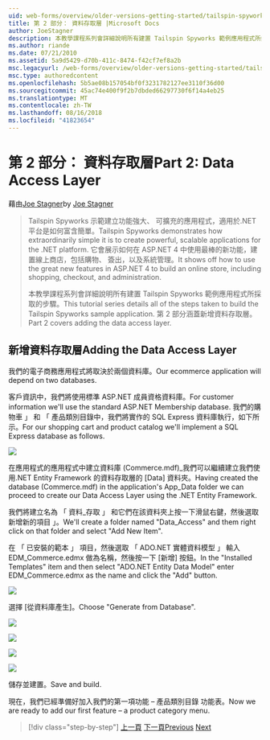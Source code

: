 ```yaml
---
uid: web-forms/overview/older-versions-getting-started/tailspin-spyworks/tailspin-spyworks-part-2
title: 第 2 部分： 資料存取層 |Microsoft Docs
author: JoeStagner
description: 本教學課程系列會詳細說明所有建置 Tailspin Spyworks 範例應用程式所採取的步驟。 第 2 部分涵蓋新增資料存取層。
ms.author: riande
ms.date: 07/21/2010
ms.assetid: 5a9d5429-d70b-411c-8474-f42cf7ef8a2b
msc.legacyurl: /web-forms/overview/older-versions-getting-started/tailspin-spyworks/tailspin-spyworks-part-2
msc.type: authoredcontent
ms.openlocfilehash: 5b5ae08b157054bf0f3231782127ee3110f36d00
ms.sourcegitcommit: 45ac74e400f9f2b7dbded66297730f6f14a4eb25
ms.translationtype: MT
ms.contentlocale: zh-TW
ms.lasthandoff: 08/16/2018
ms.locfileid: "41823654"
---
```

<a name="part-2-data-access-layer"></a><span data-ttu-id="8211c-104">第 2 部分： 資料存取層</span><span class="sxs-lookup"><span data-stu-id="8211c-104">Part 2: Data Access Layer</span></span>
====================
<span data-ttu-id="8211c-105">藉由[Joe Stagner](https://github.com/JoeStagner)</span><span class="sxs-lookup"><span data-stu-id="8211c-105">by [Joe Stagner](https://github.com/JoeStagner)</span></span>

> <span data-ttu-id="8211c-106">Tailspin Spyworks 示範建立功能強大、 可擴充的應用程式，適用於.NET 平台是如何富含簡單。</span><span class="sxs-lookup"><span data-stu-id="8211c-106">Tailspin Spyworks demonstrates how extraordinarily simple it is to create powerful, scalable applications for the .NET platform.</span></span> <span data-ttu-id="8211c-107">它會展示如何在 ASP.NET 4 中使用最棒的新功能，建置線上商店，包括購物、 簽出，以及系統管理。</span><span class="sxs-lookup"><span data-stu-id="8211c-107">It shows off how to use the great new features in ASP.NET 4 to build an online store, including shopping, checkout, and administration.</span></span>
> 
> <span data-ttu-id="8211c-108">本教學課程系列會詳細說明所有建置 Tailspin Spyworks 範例應用程式所採取的步驟。</span><span class="sxs-lookup"><span data-stu-id="8211c-108">This tutorial series details all of the steps taken to build the Tailspin Spyworks sample application.</span></span> <span data-ttu-id="8211c-109">第 2 部分涵蓋新增資料存取層。</span><span class="sxs-lookup"><span data-stu-id="8211c-109">Part 2 covers adding the data access layer.</span></span>


## <a id="_Toc260221668"></a>  <span data-ttu-id="8211c-110">新增資料存取層</span><span class="sxs-lookup"><span data-stu-id="8211c-110">Adding the Data Access Layer</span></span>

<span data-ttu-id="8211c-111">我們的電子商務應用程式將取決於兩個資料庫。</span><span class="sxs-lookup"><span data-stu-id="8211c-111">Our ecommerce application will depend on two databases.</span></span>

<span data-ttu-id="8211c-112">客戶資訊中，我們將使用標準 ASP.NET 成員資格資料庫。</span><span class="sxs-lookup"><span data-stu-id="8211c-112">For customer information we'll use the standard ASP.NET Membership database.</span></span> <span data-ttu-id="8211c-113">我們的購物車 」 和 「 產品類別目錄中，我們將實作的 SQL Express 資料庫執行，如下所示。</span><span class="sxs-lookup"><span data-stu-id="8211c-113">For our shopping cart and product catalog we'll implement a SQL Express database as follows.</span></span>

![](tailspin-spyworks-part-2/_static/image1.jpg)

<span data-ttu-id="8211c-114">在應用程式的應用程式中建立資料庫 (Commerce.mdf)\_我們可以繼續建立我們使用.NET Entity Framework 的資料存取層的 [Data] 資料夾。</span><span class="sxs-lookup"><span data-stu-id="8211c-114">Having created the database (Commerce.mdf) in the application's App\_Data folder we can proceed to create our Data Access Layer using the .NET Entity Framework.</span></span>

<span data-ttu-id="8211c-115">我們將建立名為 「 資料\_存取 」 和它們在該資料夾上按一下滑鼠右鍵，然後選取 新增新的項目 」。</span><span class="sxs-lookup"><span data-stu-id="8211c-115">We'll create a folder named "Data\_Access" and them right click on that folder and select "Add New Item".</span></span>

<span data-ttu-id="8211c-116">在 「 已安裝的範本 」 項目，然後選取 「 ADO.NET 實體資料模型 」 輸入 EDM\_Commerce.edmx 做為名稱，然後按一下 [新增] 按鈕。</span><span class="sxs-lookup"><span data-stu-id="8211c-116">In the "Installed Templates" item and then select "ADO.NET Entity Data Model" enter EDM\_Commerce.edmx as the name and click the "Add" button.</span></span>

![](tailspin-spyworks-part-2/_static/image2.jpg)

<span data-ttu-id="8211c-117">選擇 [從資料庫產生]。</span><span class="sxs-lookup"><span data-stu-id="8211c-117">Choose "Generate from Database".</span></span>

![](tailspin-spyworks-part-2/_static/image1.png)

![](tailspin-spyworks-part-2/_static/image2.png)

![](tailspin-spyworks-part-2/_static/image3.png)

![](tailspin-spyworks-part-2/_static/image3.jpg)

<span data-ttu-id="8211c-118">儲存並建置。</span><span class="sxs-lookup"><span data-stu-id="8211c-118">Save and build.</span></span>

<span data-ttu-id="8211c-119">現在，我們已經準備好加入我們的第一項功能 – 產品類別目錄 功能表。</span><span class="sxs-lookup"><span data-stu-id="8211c-119">Now we are ready to add our first feature – a product category menu.</span></span>

> [!div class="step-by-step"]
> <span data-ttu-id="8211c-120">[上一頁](tailspin-spyworks-part-1.md)
> [下一頁](tailspin-spyworks-part-3.md)</span><span class="sxs-lookup"><span data-stu-id="8211c-120">[Previous](tailspin-spyworks-part-1.md)
[Next](tailspin-spyworks-part-3.md)</span></span>
